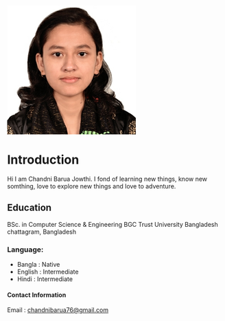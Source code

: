  ![chandni barua](image/chandni.jpg)
 
 # Introduction
Hi I am Chandni Barua Jowthi.  I fond of learning new things, know new somthing, love to explore new things and love to adventure. 

## Education 
BSc. in Computer Science & Engineering
BGC Trust University Bangladesh
chattagram, Bangladesh

### Language:
- Bangla : Native
- English : Intermediate
- Hindi : Intermediate

#### Contact Information 
Email : chandnibarua76@gmail.com